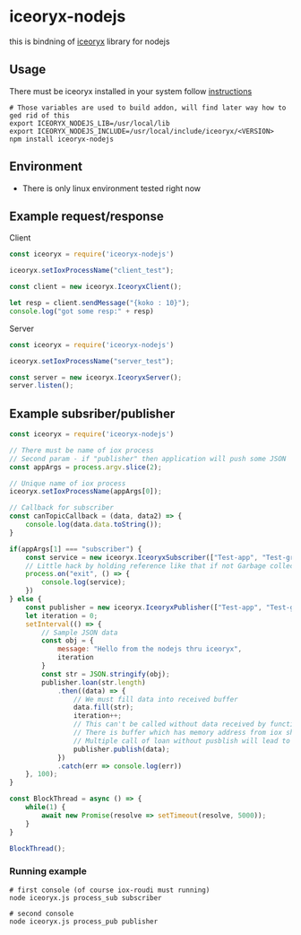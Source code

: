 # iceoryx-nodejs
this is bindning of [iceoryx](https://iceoryx.io/) library for nodejs

## Usage

There must be iceoryx installed in your system follow [instructions](https://iceoryx.io/v2.0.2/getting-started/installation/)

```shell
# Those variables are used to build addon, will find later way how to ged rid of this
export ICEORYX_NODEJS_LIB=/usr/local/lib
export ICEORYX_NODEJS_INCLUDE=/usr/local/include/iceoryx/<VERSION>
npm install iceoryx-nodejs
```

## Environment
 - There is only linux environment tested right now
 
 ## Example request/response

 Client
```javascript
const iceoryx = require('iceoryx-nodejs')

iceoryx.setIoxProcessName("client_test");

const client = new iceoryx.IceoryxClient();

let resp = client.sendMessage("{koko : 10}");
console.log("got some resp:" + resp)
```

Server
```javascript
const iceoryx = require('iceoryx-nodejs')

iceoryx.setIoxProcessName("server_test");

const server = new iceoryx.IceoryxServer();
server.listen();
```

## Example subsriber/publisher
```javascript
const iceoryx = require('iceoryx-nodejs')

// There must be name of iox process
// Second param - if "publisher" then application will push some JSON
const appArgs = process.argv.slice(2);

// Unique name of iox process
iceoryx.setIoxProcessName(appArgs[0]);

// Callback for subscriber
const canTopicCallback = (data, data2) => {
    console.log(data.data.toString());
}

if(appArgs[1] === "subscriber") {
    const service = new iceoryx.IceoryxSubscriber(["Test-app", "Test-group", "topic"], canTopicCallback);
    // Little hack by holding reference like that if not Garbage collector will destroy object
    process.on("exit", () => {
        console.log(service);
    })
} else {
    const publisher = new iceoryx.IceoryxPublisher(["Test-app", "Test-group", "topic"], canTopicCallback);
    let iteration = 0;
    setInterval(() => {
        // Sample JSON data
        const obj = {
            message: "Hello from the nodejs thru iceoryx",
            iteration
        }
        const str = JSON.stringify(obj);
        publisher.loan(str.length)
            .then((data) => {
                // We must fill data into received buffer
                data.fill(str);
                iteration++;
                // This can't be called without data received by function getLoanBuffer
                // There is buffer which has memory address from iox shared memory
                // Multiple call of loan without pusblish will lead to not getting buffer
                publisher.publish(data);
            })
            .catch(err => console.log(err))
    }, 100);
}

const BlockThread = async () => {
    while(1) {
        await new Promise(resolve => setTimeout(resolve, 5000));
    }   
}

BlockThread();
```

### Running example
```shell
# first console (of course iox-roudi must running)
node iceoryx.js process_sub subscriber

# second console
node iceoryx.js process_pub publisher
```
